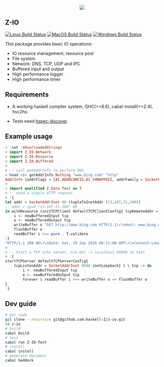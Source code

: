 <p align=center>
  <img src="https://github.com/haskell-Z/Z/raw/master/projectZ.svg">
</p>

## Z-IO

[![Linux Build Status](https://github.com/haskell-Z/z-io/workflows/ubuntu-ci/badge.svg)](https://github.com/haskell-Z/z-io/actions) [![MacOS Build Status](https://github.com/haskell-Z/z-io/workflows/oxs-ci/badge.svg)](https://github.com/haskell-Z/z-io/actions) [![Windows Build Status](https://github.com/haskell-Z/z-io/workflows/win-ci/badge.svg)](https://github.com/haskell-Z/z-io/actions)

This package provides basic IO operations:

* IO resource management, resource pool
* File system
* Network: DNS, TCP, UDP and IPC
* Buffered input and output
* High performance logger
* High performance timer

## Requirements

* A working haskell compiler system, GHC(>=8.6), cabal-install(>=2.4), hsc2hs.

* Tests need  [hspec-discover](https://hackage.haskell.org/package/hspec-discover).

## Example usage

```haskell
> :set -XOverloadedStrings  
> import Z.IO.Network
> import Z.IO.Resource
> import Z.IO.Buffered
> 
> -- call getAddrInfo to perform DNS
> head <$> getAddrInfo Nothing "www.bing.com" "http"
AddrInfo {addrFlags = [AI_ADDRCONFIG,AI_V4MAPPED], addrFamily = SocketFamily 2, addrSocketType = SocketType 1, addrProtocol = ProtocolNumber 6, addrAddress = 204.79.197.200:80, addrCanonName = }
>
> import qualified Z.Data.Text as T
> -- send a simple HTTP request
> :{
let addr = SocketAddrInet 80 (tupleToInetAddr (13,107,21,200))
-- addr = ipv4 "13.107.21.200" 80
in withResource (initTCPClient defaultTCPClientConfig{ tcpRemoteAddr = addr}) $ \ tcp -> do
    i <- newBufferedInput tcp 
    o <- newBufferedOutput tcp
    writeBuffer o "GET http://www.bing.com HTTP/1.1\r\nHost: www.bing.com\r\n\r\n"
    flushBuffer o
    readBuffer i >>= pure . T.validate
:}
"HTTP/1.1 200 OK\r\nDate: Sat, 19 Sep 2020 06:11:08 GMT\r\nContent-Length: 0\r\n\r\n"
>
> -- Start a TCP echo server, use @nc -v localhost 8080@ to test
> :{
startTCPServer defaultTCPServerConfig{ 
    tcpListenAddr = SocketAddrInet 8080 inetLoopback} $ \ tcp -> do
        i <- newBufferedInput tcp 
        o <- newBufferedOutput tcp
        forever $ readBuffer i >>= writeBuffer o >> flushBuffer o
}
:}
```

## Dev guide


```bash
# get code
git clone --recursive git@github.com:haskell-Z/z-io.git 
cd z-io
# build
cabal build
# test
cabal run Z-IO-Test
# install 
cabal install
# generate document
cabal haddock
```
